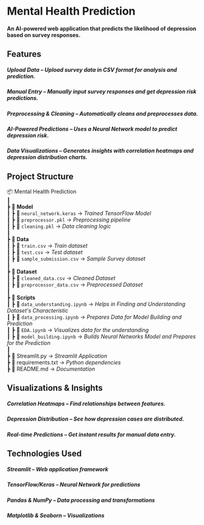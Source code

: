 # Mental Health Prediction

#### An AI-powered web application that predicts the likelihood of depression based on survey responses.  

## Features  

#####  *Upload Data* –  Upload survey data in CSV format for analysis and prediction.  
#####  *Manual Entry* –  Manually input survey responses and get depression risk predictions.  
#####  *Preprocessing & Cleaning* – Automatically cleans and preprocesses data.  
#####  *AI-Powered Predictions* – Uses a Neural Network model to predict depression risk.  
#####  *Data Visualizations* – Generates insights with correlation heatmaps and depression distribution charts.  

## Project Structure  
📦 Mental Health Prediction  
┃   
┣ 📂 **Model**   
┃  ┣ 📜 `neural_network.keras` -> *Trained TensorFlow Model*  
┃  ┣ 📜 `preprocessor.pkl` -> *Preprocessing pipeline*  
┃  ┣ 📜 `cleaning.pkl` -> *Data cleaning logic*  
┃  
┣ 📂 **Data**   
┃  ┣ 📜 `train.csv` -> *Train dataset*  
┃  ┣ 📜 `test.csv` -> *Test dataset*  
┃  ┣ 📜 `sample_submission.csv` -> *Sample Survey dataset*  
┃   
┣ 📂 **Dataset**   
┃  ┣ 📜 `cleaned_data.csv` -> *Cleaned Dataset*  
┃  ┣ 📜 `preprocessor_data.csv` -> *Preprocessed Dataset*    
┃  
┣ 📂 **Scripts**   
┃  ┣ 📜 `data_understanding.ipynb` -> *Helps in Finding and Understanding Dataset's Characteristic*  
┃  ┣ 📜 `data_processing.ipynb` -> *Prepares Data for Model Building and Prediction*   
┃  ┣ 📜 `EDA.ipynb` -> *Visualizes data for the understanding*  
┃  ┣ 📜 `model_building.ipynb` -> *Builds Neural Networks Model and Prepares for the Prediction*  
┃  
┣ 📜 Streamlit.py -> *Streamlit Application*  
┣ 📜 requirements.txt -> *Python dependencies*    
┣ 📜 README.md -> *Documentation*  


## Visualizations & Insights  
#####  *Correlation Heatmaps* – Find relationships between features.  
#####  *Depression Distribution* – See how depression cases are distributed.  
#####  *Real-time Predictions* – Get instant results for manual data entry.


## Technologies Used  
#####  *Streamlit* – Web application framework  
#####  *TensorFlow/Keras* – Neural Network for predictions  
#####  *Pandas & NumPy* – Data processing and transformations  
#####  *Matplotlib & Seaborn* – Visualizations  
